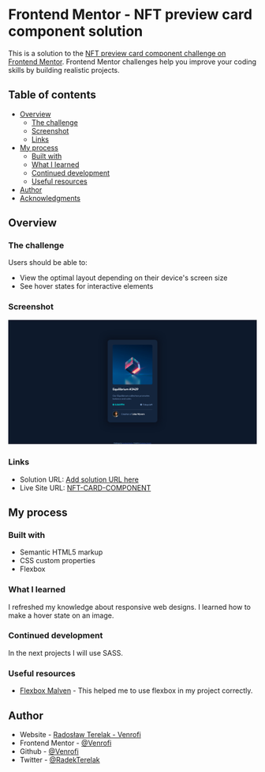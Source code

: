 # Frontend Mentor - NFT preview card component solution

This is a solution to the [NFT preview card component challenge on Frontend Mentor](https://www.frontendmentor.io/challenges/nft-preview-card-component-SbdUL_w0U). Frontend Mentor challenges help you improve your coding skills by building realistic projects.

## Table of contents

- [Overview](#overview)
  - [The challenge](#the-challenge)
  - [Screenshot](#screenshot)
  - [Links](#links)
- [My process](#my-process)
  - [Built with](#built-with)
  - [What I learned](#what-i-learned)
  - [Continued development](#continued-development)
  - [Useful resources](#useful-resources)
- [Author](#author)
- [Acknowledgments](#acknowledgments)

## Overview

### The challenge

Users should be able to:

- View the optimal layout depending on their device's screen size
- See hover states for interactive elements

### Screenshot

![](./screenshot.png)

### Links

- Solution URL: [Add solution URL here](https://your-solution-url.com)
- Live Site URL: [NFT-CARD-COMPONENT](https://nft-preview-card-component-venrofi.netlify.app/)

## My process

### Built with

- Semantic HTML5 markup
- CSS custom properties
- Flexbox

### What I learned

I refreshed my knowledge about responsive web designs. I learned how to make a hover state on an image.

### Continued development

In the next projects I will use SASS.

### Useful resources

- [Flexbox Malven](https://flexbox.malven.co/) - This helped me to use flexbox in my project correctly.

## Author

- Website - [Radosław Terelak - Venrofi](https://venrofi.netlify.app/)
- Frontend Mentor - [@Venrofi](https://www.frontendmentor.io/profile/Venrofi)
- Github - [@Venrofi](https://github.com/Venrofi)
- Twitter - [@RadekTerelak](https://twitter.com/RadekTerelak)
